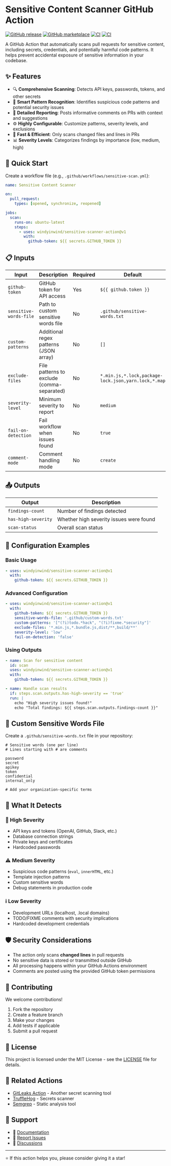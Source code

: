 # Sensitive Content Scanner GitHub Action

[![GitHub release](https://img.shields.io/github/v/release/windyinwind/sensitive-scanner-action)](https://github.com/windyinwind/sensitive-scanner-action/releases)
[![GitHub marketplace](https://img.shields.io/badge/marketplace-sensitive--content--scanner-blue?logo=github)](https://github.com/marketplace/actions/sensitive-content-scanner)
[![CI](https://github.com/windyinwind/sensitive-scanner-action/actions/workflows/test.yml/badge.svg)](https://github.com/windyinwind/sensitive-scanner-action/actions/workflows/test.yml)
[![CI](https://github.com/windyinwind/sensitive-scanner-action/actions/workflows/release.yml/badge.svg)](https://github.com/windyinwind/sensitive-scanner-action/actions/workflows/release.yml)


A GitHub Action that automatically scans pull requests for sensitive content, including secrets, credentials, and potentially harmful code patterns. It helps prevent accidental exposure of sensitive information in your codebase.

## ✨ Features

- 🔍 **Comprehensive Scanning**: Detects API keys, passwords, tokens, and other secrets
- 🎯 **Smart Pattern Recognition**: Identifies suspicious code patterns and potential security issues
- 📝 **Detailed Reporting**: Posts informative comments on PRs with context and suggestions
- ⚙️ **Highly Configurable**: Customize patterns, severity levels, and exclusions
- 🚀 **Fast & Efficient**: Only scans changed files and lines in PRs
- 📊 **Severity Levels**: Categorizes findings by importance (low, medium, high)

## 🚀 Quick Start

Create a workflow file (e.g., `.github/workflows/sensitive-scan.yml`):

```yaml
name: Sensitive Content Scanner

on:
  pull_request:
    types: [opened, synchronize, reopened]

jobs:
  scan:
    runs-on: ubuntu-latest
    steps:
      - uses: windyinwind/sensitive-scanner-action@v1
        with:
          github-token: ${{ secrets.GITHUB_TOKEN }}
```

## 📋 Inputs

| Input | Description | Required | Default |
|-------|-------------|----------|---------|
| `github-token` | GitHub token for API access | Yes | `${{ github.token }}` |
| `sensitive-words-file` | Path to custom sensitive words file | No | `.github/sensitive-words.txt` |
| `custom-patterns` | Additional regex patterns (JSON array) | No | `[]` |
| `exclude-files` | File patterns to exclude (comma-separated) | No | `*.min.js,*.lock,package-lock.json,yarn.lock,*.map` |
| `severity-level` | Minimum severity to report | No | `medium` |
| `fail-on-detection` | Fail workflow when issues found | No | `true` |
| `comment-mode` | Comment handling mode | No | `create` |

## 📤 Outputs

| Output | Description |
|--------|-------------|
| `findings-count` | Number of findings detected |
| `has-high-severity` | Whether high severity issues were found |
| `scan-status` | Overall scan status |

## 🔧 Configuration Examples

### Basic Usage
```yaml
- uses: windyinwind/sensitive-scanner-action@v1
  with:
    github-token: ${{ secrets.GITHUB_TOKEN }}
```

### Advanced Configuration
```yaml
- uses: windyinwind/sensitive-scanner-action@v1
  with:
    github-token: ${{ secrets.GITHUB_TOKEN }}
    sensitive-words-file: '.github/custom-words.txt'
    custom-patterns: '["(?i)todo.*hack", "(?i)fixme.*security"]'
    exclude-files: '*.min.js,*.bundle.js,dist/**,build/**'
    severity-level: 'low'
    fail-on-detection: 'false'
```

### Using Outputs
```yaml
- name: Scan for sensitive content
  id: scan
  uses: windyinwind/sensitive-scanner-action@v1
  with:
    github-token: ${{ secrets.GITHUB_TOKEN }}

- name: Handle scan results
  if: steps.scan.outputs.has-high-severity == 'true'
  run: |
    echo "High severity issues found!"
    echo "Total findings: ${{ steps.scan.outputs.findings-count }}"
```

## 📝 Custom Sensitive Words File

Create a `.github/sensitive-words.txt` file in your repository:

```
# Sensitive words (one per line)
# Lines starting with # are comments

password
secret
apikey
token
confidential
internal_only

# Add your organization-specific terms
```

## 🎯 What It Detects

### 🚨 High Severity
- API keys and tokens (OpenAI, GitHub, Slack, etc.)
- Database connection strings
- Private keys and certificates
- Hardcoded passwords

### ⚠️ Medium Severity
- Suspicious code patterns (`eval`, `innerHTML`, etc.)
- Template injection patterns
- Custom sensitive words
- Debug statements in production code

### ℹ️ Low Severity
- Development URLs (localhost, .local domains)
- TODO/FIXME comments with security implications
- Hardcoded development credentials

## 🛡️ Security Considerations

- The action only scans **changed lines** in pull requests
- No sensitive data is stored or transmitted outside GitHub
- All processing happens within your GitHub Actions environment
- Comments are posted using the provided GitHub token permissions

## 🤝 Contributing

We welcome contributions!

1. Fork the repository
2. Create a feature branch
3. Make your changes
4. Add tests if applicable
5. Submit a pull request

## 📄 License

This project is licensed under the MIT License - see the [LICENSE](LICENSE.md) file for details.

## 🔗 Related Actions

- [GitLeaks Action](https://github.com/marketplace/actions/gitleaks) - Another secret scanning tool
- [TruffleHog](https://github.com/marketplace/actions/trufflehog-oss) - Secrets scanner
- [Semgrep](https://github.com/marketplace/actions/semgrep) - Static analysis tool

## 💬 Support

- 📖 [Documentation](https://github.com/windyinwind/sensitive-scanner-action/wiki)
- 🐛 [Report Issues](https://github.com/windyinwind/sensitive-scanner-action/issues)
- 💬 [Discussions](https://github.com/windyinwind/sensitive-scanner-action/discussions)

---

⭐ If this action helps you, please consider giving it a star!
